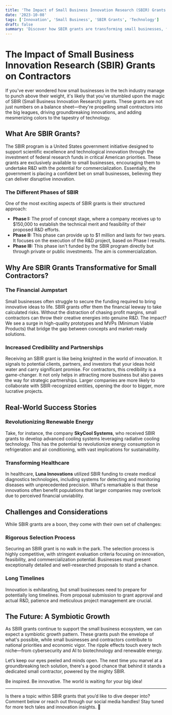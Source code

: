 ```yaml
---
title: 'The Impact of Small Business Innovation Research (SBIR) Grants on Contractors'
date: '2023-10-08'
tags: ['Innovation', 'Small Business', 'SBIR Grants', 'Technology']
draft: false
summary: 'Discover how SBIR grants are transforming small businesses, fueling innovation, and changing the landscape for tech contractors.'
---
```


# The Impact of Small Business Innovation Research (SBIR) Grants on Contractors

If you've ever wondered how small businesses in the tech industry manage to punch above their weight, it's likely that you've stumbled upon the magic of SBIR (Small Business Innovation Research) grants. These grants are not just numbers on a balance sheet—they're propelling small contractors into the big leagues, driving groundbreaking innovations, and adding mesmerizing colors to the tapestry of technology.

## What Are SBIR Grants?

The SBIR program is a United States government initiative designed to support scientific excellence and technological innovation through the investment of federal research funds in critical American priorities. These grants are exclusively available to small businesses, encouraging them to undertake R&D with the potential for commercialization. Essentially, the government is placing a confident bet on small businesses, believing they can deliver disruptive innovation.

### The Different Phases of SBIR

One of the most exciting aspects of SBIR grants is their structured approach:

- **Phase I:** The proof of concept stage, where a company receives up to $150,000 to establish the technical merit and feasibility of their proposed R&D efforts.
- **Phase II:** This phase can provide up to $1 million and lasts for two years. It focuses on the execution of the R&D project, based on Phase I results.
- **Phase III:** This phase isn't funded by the SBIR program directly but through private or public investments. The aim is commercialization.

## Why Are SBIR Grants Transformative for Small Contractors?

### The Financial Jumpstart

Small businesses often struggle to secure the funding required to bring innovative ideas to life. SBIR grants offer them the financial leeway to take calculated risks. Without the distraction of chasing profit margins, small contractors can throw their creative energies into genuine R&D. The impact? We see a surge in high-quality prototypes and MVPs (Minimum Viable Products) that bridge the gap between concepts and market-ready solutions.

### Increased Credibility and Partnerships

Receiving an SBIR grant is like being knighted in the world of innovation. It signals to potential clients, partners, and investors that your ideas hold water and carry significant promise. For contractors, this credibility is a game-changer. It not only helps in attracting more business but also paves the way for strategic partnerships. Larger companies are more likely to collaborate with SBIR-recognized entities, opening the door to bigger, more lucrative projects.

## Real-World Success Stories

### Revolutionizing Renewable Energy

Take, for instance, the company **SkyCool Systems**, who received SBIR grants to develop advanced cooling systems leveraging radiative cooling technology. This has the potential to revolutionize energy consumption in refrigeration and air conditioning, with vast implications for sustainability.

### Transforming Healthcare

In healthcare, **Luna Innovations** utilized SBIR funding to create medical diagnostics technologies, including systems for detecting and monitoring diseases with unprecedented precision. What's remarkable is that these innovations often benefit populations that larger companies may overlook due to perceived financial unviability.

## Challenges and Considerations

While SBIR grants are a boon, they come with their own set of challenges:

### Rigorous Selection Process

Securing an SBIR grant is no walk in the park. The selection process is highly competitive, with stringent evaluation criteria focusing on innovation, feasibility, and commercialization potential. Businesses must present exceptionally detailed and well-researched proposals to stand a chance.

### Long Timelines

Innovation is exhilarating, but small businesses need to prepare for potentially long timelines. From proposal submission to grant approval and actual R&D, patience and meticulous project management are crucial.

## The Future: A Symbiotic Growth

As SBIR grants continue to support the small business ecosystem, we can expect a symbiotic growth pattern. These grants push the envelope of what's possible, while small businesses and contractors contribute to national priorities and economic vigor. The ripple effects touch every tech niche—from cybersecurity and AI to biotechnology and renewable energy.

Let’s keep our eyes peeled and minds open. The next time you marvel at a groundbreaking tech solution, there's a good chance that behind it stands a dedicated small contractor, powered by the mighty SBIR.

Be inspired. Be innovative. The world is waiting for your big idea!

---

Is there a topic within SBIR grants that you’d like to dive deeper into? Comment below or reach out through our social media handles! Stay tuned for more tech tales and innovation insights. 🚀